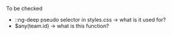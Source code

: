 
To be checked
- ::ng-deep pseudo selector in styles.css -> what is it used for?
- $any(team.id) -> what is this function?

